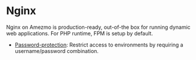 # Nginx

Nginx on Amezmo is production-ready, out-of-the box for running dynamic web applications. For PHP runtime,
FPM is setup by default.

- [Password-protection](/docs/nginx/http-authentication):
    Restrict access to environments by requiring a username/password combination.
